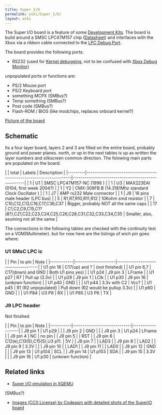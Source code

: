 ```yaml
---
title: Super I/O
permalink: wiki/Super_I/O/
layout: wiki
---
```


The Super I/O board is a feature of some [Development
Kits](/wiki/Development_Kits "wikilink"). The board is build around a SMSC
LPC47M157 chip
([Datasheet](https://drive.google.com/uc?export=download&id=0BxOesalXbGtOanoxenlqQUh6Y0k))
and interfaces with the Xbox via a ribbon cable connected to the [LPC
Debug Port](/wiki/LPC_Debug_Port "wikilink").

The board provides the following ports:

-   RS232 (used for [ Kernel debugging](/wiki/Kernel_Debug "wikilink"), not to
    be confused with [Xbox Debug
    Monitor](/wiki/Xbox_Debug_Monitor "wikilink"))

unpopulated ports or functions are:

-   PS/2 Mouse port
-   PS/2 Keyboard port
-   something MCPX (SMBus?)
-   Temp something (SMBus?)
-   Post code (SMBus?)
-   Flash-ROM / BIOS (like modchips, replaces onboard kernel?)

[Picture of the board](http://codeasm.com/xbox/images/dvt4/SL734874.JPG)

Schematic
---------

Its a four layer board, layers 2 and 3 are filled on the entire board,
probably ground and power planes. north, or up in the next tables is up
as written the layer numbers and silkscreen common direction. The
folowing main parts are populated on the board:

| | total | Labels                                                               | Description                                         |
|---------|----------------------------------------------------------------------|-----------------------------------------------------|
| 1       | U1                                                                   | SMSC LPC47M157-NC (1996 )                           |
| 1       | U3                                                                   | MAX223EAI (0104, first week 2004?)                  |
| 1       | Y2                                                                   | CMX-309FB B (14.3181Mhz standard Clock Oscillator ) |
| 1       | J7                                                                   | AMP rs232 Male connector                            |
| 1       | J9                                                                   | 16 pins male header (LPC bus)                       |
| 5       | R1,R7,R10,R11,R12                                                    | 10Kohm smd resistor                                 |
| 7       | C10,C12,C13,C16,C17,C36,C37                                          | Bigger, probably NOT all the same caps              |
| 17      | C1,C2,C9,C15,C1?(8?),C21,C22,C23,C24,C25,C26,C28,C31,C32,C33,C34,C35 | Smaller, also, asuming not all the same             |

The connections in the following tables are checked with the continuity
test on a VOM(Multimeter). but for now here are the listings of wich pin
goes where:

### U1 SMsC LPC ic

| | Pin      | to pin              | Note                                |
|------------|---------------------|-------------------------------------|
| U1 pin 18  | C17(up) and ?       | (not finished)                      |
| U1 pin 6,7 | C17(down) and GND   | Both U1 pins yes)                   |
| U1 p24     | J9 pin 3            | LFrame                              |
| U1 p27     | R7                  | Pull up (3.3v)                      |
| U1 p29     | J9 pin 1            | LClk                                |
| U1 p30     | J9 pin 16           | (unkown function)                   |
| U1 p40     | GND                 |                                     |
| U1 p44     | 3.3v with C2        | Vcc?                                |
| U1 p45     | R1 (R2 unpopulated) | Pull down (R2 would be pullup 3.3v) |
| U1 p60     | GND                 |                                     |
| U1 P84     | U3 P8               | RX                                  |
| U1 P85     | U3 P6               | TX                                  |

### J9 LPC header

Not finished

| | Pin     | to pin                       | Note              |
|-----------|------------------------------|-------------------|
| J9 pin 1  | U1 p29                       |                   |
| J9 pin 2  | GND                          |                   |
| J9 pin 3  | U1 p24                       | LFrame            |
| J9 pin 4  | NC                           | no pin            |
| J9 pin 5  |                              | RST               |
| J9 pin 6  | C12(e),C13(S),C15(S),U3 p11. | 5V                |
| J9 pin 7  |                              | LAD3              |
| J9 pin 8  |                              | LAD2              |
| J9 pin 9  | 3.3V                         |                   |
| J9 pin 10 |                              | LAD1              |
| J9 pin 11 |                              | LAD0              |
| J9 pin 12 | GND                          |                   |
| J9 pin 13 | U1 p104                      | SCL               |
| J9 pin 14 | U1 p103                      | SDA               |
| J9 pin 15 | 3.3V                         |                   |
| J9 pin 16 | U1 p30                       | (unkown function) |

Related links
-------------

-   [Super I/O emulation in
    XQEMU](https://github.com/espes/xqemu/blob/xbox/hw/xbox/lpc47m157.c)

(SMBus?)

-   [Images (CC0 License) by Codeasm with detailed shots of the SuperIO
    board](http://imgur.com/a/vJi9E)

